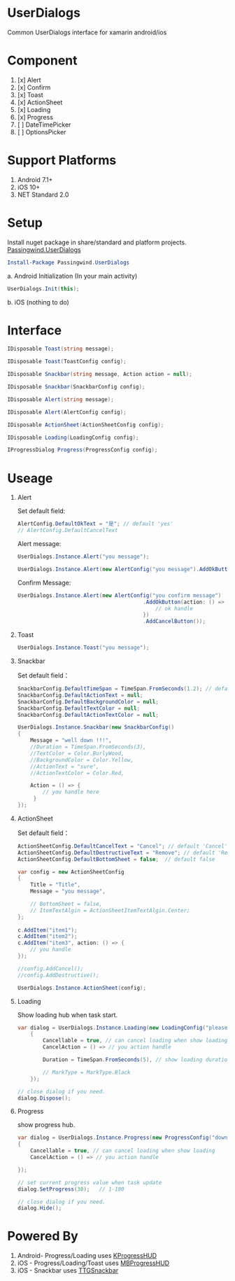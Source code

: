 
# UserDialogs

Common UserDialogs interface for xamarin android/ios

# Component

1. [x] Alert
2. [x] Confirm
3. [x] Toast
4. [x] ActionSheet
5. [x] Loading
6. [x] Progress
7. [ ] DateTimePicker
8. [ ] OptionsPicker

# Support Platforms

1. Android 7.1+
2. iOS 10+
3. NET Standard 2.0

# Setup

Install nuget package in share/standard and platform projects. [Passingwind.UserDialogs](https://www.nuget.org/packages/Passingwind.UserDialogs/)

~~~~ powershell
Install-Package Passingwind.UserDialogs
~~~~

a. Android Initialization (In your main activity)  

~~~~ csharp
UserDialogs.Init(this);
~~~~

b. iOS (nothing to do)

# Interface

~~~~ csharp
IDisposable Toast(string message);

IDisposable Toast(ToastConfig config);

IDisposable Snackbar(string message, Action action = null);

IDisposable Snackbar(SnackbarConfig config);

IDisposable Alert(string message);

IDisposable Alert(AlertConfig config);

IDisposable ActionSheet(ActionSheetConfig config);

IDisposable Loading(LoadingConfig config);

IProgressDialog Progress(ProgressConfig config);

~~~~

# Useage

1. Alert

    Set default field:

    ~~~~ csharp
    AlertConfig.DefaultOkText = "是"; // default 'yes'
    // AlertConfig.DefaultCancelText
    ~~~~

    Alert message:

    ~~~~ csharp
    UserDialogs.Instance.Alert("you message");

    UserDialogs.Instance.Alert(new AlertConfig("you message").AddOkButton());
    ~~~~

    Confirm Message:

    ~~~~ csharp
    UserDialogs.Instance.Alert(new AlertConfig("you confirm message")
                                            .AddOkButton(action: () => {
                                                // ok handle
                                            })
                                            .AddCancelButton());
    ~~~~

2. Toast
  
    ~~~~ csharp
    UserDialogs.Instance.Toast("you message");
    ~~~~

3. Snackbar

    Set default field：

    ~~~~ csharp
    SnackbarConfig.DefaultTimeSpan = TimeSpan.FromSeconds(1.2); // default 1.2s
    SnackbarConfig.DefaultActionText = null;
    SnackbarConfig.DefaultBackgroundColor = null;
    SnackbarConfig.DefaultTextColor = null;
    SnackbarConfig.DefaultActionTextColor = null;
    ~~~~
  
    ~~~~ csharp
    UserDialogs.Instance.Snackbar(new SnackbarConfig()
    {
        Message = "well down !!!",
        //Duration = TimeSpan.FromSeconds(3),
        //TextColor = Color.BurlyWood,
        //BackgroundColor = Color.Yellow,
        //ActionText = "sure",
        //ActionTextColor = Color.Red,

        Action = () => {
            // you handle here
         }
    });
    ~~~~

4. ActionSheet

    Set default field：

    ~~~~ csharp
    ActionSheetConfig.DefaultCancelText = "Cancel"; // default 'Cancel'
    ActionSheetConfig.DefaultDestructiveText = "Remove"; // default 'Remove'
    ActionSheetConfig.DefaultBottomSheet = false;  // default false
    ~~~~
  
    ~~~~ csharp
    var config = new ActionSheetConfig
    {
        Title = "Title",
        Message = "you message",

        // BottomSheet = false,
        // ItemTextAlgin = ActionSheetItemTextAlgin.Center;
    };
  
    c.AddItem("item1");
    c.AddItem("item2");
    c.AddItem("item3", action: () => {
        // you handle 
    });

    //config.AddCancel();
    //config.AddDestructive();

    UserDialogs.Instance.ActionSheet(config);
    ~~~~

5. Loading

    Show loading hub when task start.

    ~~~~ csharp
    var dialog = UserDialogs.Instance.Loading(new LoadingConfig("please wait")
        {
            Cancellable = true, // can cancel loading when show loading
            CancelAction = () => // you action handle 

            Duration = TimeSpan.FromSeconds(5), // show loading duration second

            // MarkType = MarkType.Black 
        });

    // close dialog if you need.
    dialog.Dispose();
    ~~~~

6. Progress

    show progress hub.

    ~~~~ csharp
    var dialog = UserDialogs.Instance.Progress(new ProgressConfig("download...")
    {
        Cancellable = true, // can cancel loading when show loading 
        CancelAction = () => // you action handle

    });

    // set current progress value when task update
    dialog.SetProgress(30);   // 1-100

    // close dialog if you need.
    dialog.Hide();
    ~~~~


# Powered By

1. Android- Progress/Loading uses [KProgressHUD](https://github.com/jxnkwlp/KProgressHUD.csharp)
2. iOS - Progress/Loading/Toast uses  [MBProgressHUD](https://github.com/ricardo-ch/xamarin-mbprogresshud-ios/)
3. iOS - Snackbar uses  [TTGSnackbar](https://github.com/MarcBruins/TTGSnackbar-Xamarin-iOS)

